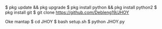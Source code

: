 $ pkg update && pkg upgrade
$ pkg install python && pkg install python2
$ pkg install git
$ git clone https://github.com/Debleng19/JHOY

Oke mantap
$ cd JHOY
$ bash setup.sh
$ python JHOY.py
